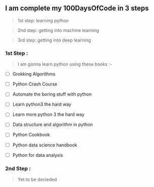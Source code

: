 ## I am complete my 100DaysOfCode in 3 steps

> 1st step: learning python

> 2nd step: getting into machine learning

> 3rd step: getting into deep learning

### 1st Step :

> I am gonna learn python using these books :-

* [ ] Grokking Algorithms
* [ ] Python Crash Course
* [ ] Automate the boring stuff with python
* [ ] Learn python3 the hard way
* [ ] Learn more python 3 the hard way
* [ ] Data structure and algorithm in python
* [ ] Python Cookbook
* [ ] Python data science handbook
* [ ] Python for data analysis


### 2nd Step :

> Yet to be decieded
